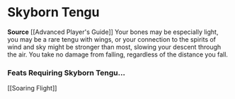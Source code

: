 ﻿---
id: '79'
name: Skyborn Tengu
rarity: Common
source: '[[DATABASE/source/Advanced Player''s Guide|Advanced Player''s Guide]]'
trait: null
type: Heritage

---
# Skyborn Tengu

**Source** [[Advanced Player's Guide]] 
Your bones may be especially light, you may be a rare tengu with wings, or your connection to the spirits of wind and sky might be stronger than most, slowing your descent through the air. You take no damage from falling, regardless of the distance you fall.

### Feats Requiring Skyborn Tengu...

[[Soaring Flight]]